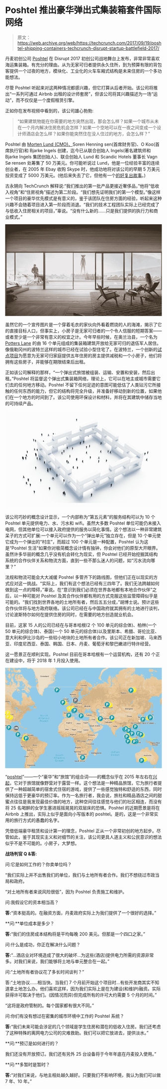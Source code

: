 # Poshtel 推出豪华弹出式集装箱套件国际网络

> 原文：<https://web.archive.org/web/https://techcrunch.com/2017/09/19/poshtel-shipping-containers-techcrunch-disrupt-startup-battlefield-2017/>

丹麦初创公司 [Poshtel](https://web.archive.org/web/20230326183911/http://poshtel.io/) 在 Disrupt 2017 初创公司战地舞台上发布，非常非常喜欢海运集装箱。有充分的理由。从为无家可归者提供永久住所，到为预算有限的背包客提供一个过夜的地方，模块化、工业化的火车车厢式结构是未来住房的一个多功能想法。

尽管 Poshtel 听起来对这两种情况都感兴趣，但它打算从后者开始。该公司将推出“一系列可通过 Airbnb 出租的设计师套房”，但该公司将其兴趣描述为一场“运动”，而不仅仅是一个度假租赁引擎。

正如你在发布视频中看到的，该公司雄心勃勃:

> “如果建筑物能在你需要的地方突然出现，那会怎么样？如果一个城市从未在一个月内解决住房危机会怎样？如果一个空地可以在一夜之间变成一个设计师酒店会怎么样？如果你能突然住在没人住过的地方，会怎么样？”

Poshtel 由 [Morten Lund (CMO)、](https://web.archive.org/web/20230326183911/https://www.crunchbase.com/person/morten-lund)Soren Henning sen(首席财务官)、O Koo(首席执行官)和 Bjarke Ingels 创建，迄今已从联合创始人 Ingels(著名建筑师和 Bjarke Ingels 集团创始人)、联合创始人 Lund 和 Scandic Hotels 董事长 Vagn Sø rensen 处筹集了 50 万美元。你可能听说过 Lund，他是一位经验丰富的连续创业者，在 2005 年 Ebay 收购 Skype 时，他成功地将对该公司的早期 5 万美元投资变成了 5000 万美元。(他后来失去了它，但他有一个[的好复出故事](https://web.archive.org/web/20230326183911/https://techcrunch.com/2014/10/08/early-skype-investor-morten-lund-who-lost-it-all-but-came-back-speaks-at-disrupt/)。)

古永锵向 TechCrunch 解释说:“我们推出的第一批产品更接近奢侈品，”他将“低收入视角”和“住房视角”描述为第二阶段。“我们想先证明我们的第一个模型。”像这样一个项目的豪华优先模式是有意义的，鉴于该团队在住房方面的经验，听起来这种兴趣不会随着项目进入第一阶段而消退。“我们的技术工程团队实际上已经完成了与低收入住房相关的项目，”辜说。“没有什么新的……只是我们提供的执行力和商业模式。”

![](img/aaec764d45b8688ab282fe14ca93dbb1.png)

虽然它的一个宣传图片是一个穿着毛衣的家伙向外看着燃烧的人的海滩，揭示了它的直接目标人口，但事实上，小房子是无家可归者的一个令人信服的短期答案——或者至少是一个非常有意义的权宜之计。今年早些时候，在奥兰治县，一个名为 [Potters Lane](https://web.archive.org/web/20230326183911/https://www.fastcompany.com/40401771/can-tiny-houses-in-peoples-backyards-help-alleviate-the-homelessness-crisis) 的由 16 个单元组成的集装箱建筑开放给无家可归的退伍军人居住。像俄勒冈州的波特兰这样的城市已经在试验小型住宅了。在波特兰，一个创新的[试点项目](https://web.archive.org/web/20230326183911/http://www.oregonlive.com/portland/index.ssf/2017/03/multnomah_county_wants_to_ince.html)为愿意为无家可归家庭提供五年住房的房主提供减税和一个小房子，他们将拥有这些房子，并能够在期限结束后出租。

正如该公司解释的那样，“一个弹出式旅馆被组装、运输、安置和安装，然后出租。”Poshtel 将监督这个弹出式集装箱网络，理论上，它可以在地主或城市需要它们去的任何地方移动。Poshtel 不留下任何足迹的意图可能低估了人类玷污它所接触的任何东西的能力，但它的结构将完全升级，并准备好移动到新的位置，如果他们在一个地方的时间到了。该公司使用环保设计和材料，并将在其建筑中储存当地的可持续产品。

![](img/83080095153b9ed520243b2288e641a8.png)

该公司巧妙的概念设计显示，一个内部称为“第五元素”的服务结构可以为 10 个 Poshtel 单元提供电力、水、污水和 wifi。虽然大多数 Poshtel 单位可能仍未接入电网，但其他单位可以接入政府提供的服务以简化事情。这个想法以一种非常建筑呆子的方式可扩展:一个单元可以作为一个“弹出单元”独立存在，但是 10 个单元使它成为一个弹出的“村庄”，而超过 100 个单元是一种配置，Poshtel 认为这是“Poshtel 生活”如果你对极简概念设计情有独钟，你会对他们的原型大开眼界。虽然许多华丽的概念几乎没有机会转化为现实，但 Poshtel 已经开始挖掘其结构系统的合作伙伴关系和物流方面，直到一些不那么迷人的问题，如“污水流向哪里？”

法规和物流可能会大大减缓 Poshtel 多管齐下的路线图，但他们正在以现实的方式应对这一挑战。“实际上，我们有这个想法已经有三四年了。我们无法跨越如何做到这一点的障碍，”辜说。在“意识到我们必须在世界各地都有本地合作伙伴”之后，以一种可能对 Poshtel 及其合作伙伴都有用的方式克服这些监管障碍似乎是可能的。“我们找到世界各地的土地所有者，然后五五分成，”胡博士说。预计这些合作伙伴将与地方政府联络。该公司已经在与中国政府就其拥有的土地进行谈判，讨论波斯特尔如何在提供住房的同时，在需要的地方创造就业机会。

目前，这家 15 人的公司已经在与哥本哈根(2 个 100 单元的综合体)、柏林(一个 50 单元的综合体)、泰国(一个 50 单元的综合体)以及里斯本、希腊、哥伦比亚、意大利和伊比沙岛的一些较小地块的土地所有者合作。该公司正在新加坡、马来西亚、印度尼西亚、泰国、韩国、日本、丹麦、葡萄牙和黎巴嫩进行特许经营。

这一愿景正在顺利实现。Poshtel 目前在哥本哈根有一个运营机构，还有 20 个正在建设中，将于 2018 年 1 月投入使用。

![](img/e35861287b58a94737e4ee2e699c09a6.png)

“[poshtel](https://web.archive.org/web/20230326183911/https://www.lonelyplanet.com/travel-tips-and-articles/the-irresistible-rise-of-the-poshtel/40625c8c-8a11-5710-a052-1479d27609b4)”——一个“豪华”和“旅馆”的组合词——的概念似乎在 2015 年左右在[兴起](https://web.archive.org/web/20230326183911/http://www.businessinsider.com/poshtels-are-the-new-travel-trend-2015-7)，它对于旅馆就像野营对于露营一样。这个想法是一种精品旅馆，它为旅行者提供了一种超越简单的宿舍式住宿的游戏，提供了一些感觉独特和舒适的东西，同时保持远低于更豪华的预订率。作为一名旅行者，我会说，旅社和精品酒店之间的甜蜜点往往是我发现最佳价值的地方，这种空间往往感觉与他们的社区相连，而没有将 25 名喝醉的女学生塞进摇摇晃晃的双层床的恐惧。Poshtel 的近期愿景是将在 Airbnb 上推出，实际上似乎是面向小写版本的 poshtel。是的，这是一个非常实用的旅行方式的愚蠢的名字。

凭借低端豪华租赁和设计第一的理念，Poshtel 正从一个非常初创的地方起步。尽管如此，鉴于其现实主义和对细节的关注，该公司更具人道主义和公民意识的想法似乎不是不可能的。小房子，大梦想。

**战场判官 Q &答:**

问:它是如何工作的？你卖单位吗？

“我们实际上并不出售我们的单位，我们与土地所有者合作。我们不想绕过市政当局和政府。

“对土地所有者来说风险很低”，因为 Poshtel 负责施工和维护。

问:我假设它的资本相当高？

**答:**“资本挺高的。在融资方面，丹麦政府实际上为我们提供了一个很好的选择。”

**问:**单位成本是多少？

**答:**“我们的住房成本结构将是平均每晚 200 美元。但那是一个四口之家。”

问:什么是成功，你正在解决什么问题？

**答:**“…酒店业对环境造成了很大的破坏…为这些(酒店)提供电力所需的资源非常多。对我们来说，我们能够将土地与单元整合在一起。”

问:“土地所有者协议花了多长时间谈判？”

答:“土地协议……相当快。当我们 7 个月前开始这个项目时…有些开发商其实不知道拿土地怎么办。他们喜欢这样，因为我们实际上是在为建设(和维护)融资。实际获得许可取决于他们。(因情况而异)但完成所有的许可大约需要 5 个月的时间。”

“这将是政府管制的。每个国家都有很大不同。”

问:你们有没有想过在密集的城市环境中工作的 Poshtel 系统？

**答:**“我们未来可能会涉足的几个领域是学生住房和潜在的低收入住房。我们还考虑了这种特殊的离网电力公司的灾难救助。我们可以把它放进去，提供淡水。”

**问:**预订是如何进行的？

我们还没有开放预订。我们还有另外 25 台设备将于今年年底在丹麦投入使用。”

**问:**多暂时是暂时？

**答:**“对我们来说，与地主相处越久越好。只要我们不影响环境，我认为我们可以做 7 年、10 年。”